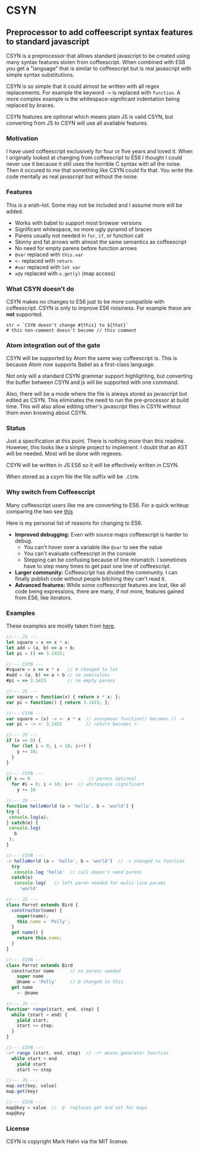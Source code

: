 # CSYN

## Preprocessor to add coffeescript syntax features to standard javascript

CSYN is a preprocessor that allows standard javascript to be created using many syntax features stolen from coffeescript.  When combined with ES6 you get a "language" that is similar to coffeescript but is real javascript with simple syntax substitutions.

CSYN is so simple that it could almost be written with all regex replacements.  For example the keyword `->` is replaced with `function`.  A more complex example is the whitespace-significant indentation being replaced by braces.

CSYN features are optional which means plain JS is valid CSYN, but converting from JS to CSYN will use all available features.

### Motivation

I have used coffeescript exclusively for four or five years and loved it.  When I originally looked at changing from coffeescript to ES6 I thought I could never use it because it still uses the horrible C syntax with all the noise.  Then it occured to me that something like CSYN could fix that.  You write the code mentally as real javascript but without the noise.

### Features

This is a wish-list.  Some may not be included and I assume more will be added.

- Works with babel to support most browser versions
- Significant whitespace, no more ugly pyramid of braces
- Parens usually not needed in `for`, `if`, or function call
- Skinny and fat arrows with almost the same semantics as coffeescript
- No need for empty parens before function arrows
- `@var` replaced with `this.var`
- `<-`   replaced with `return`
- `#var` replaced with `let var`
- `x@y`  replaced with `x.get(y)` (map access)

### What CSYN doesn't do

CSYN makes no changes to ES6 just to be more compatible with coffeescript. CSYN is only to improve ES6 noisiness. For example these are **not** supported.

```
str = `CSYN doesn't change #{this} to ${that}`
# this non-comment doesn't become // this comment
```

### Atom integration out of the gate 

CSYN will be supported by Atom the same way coffeescript is.  This is because Atom now supports Babel as a first-class language.

Not only will a standard CSYN grammar support highlighting, but converting the buffer between CSYN and js will be supported with one command.

Also, there will be a mode where the file is always stored as javascript but edited as CSYN.  This eliminates the need to run the pre-processor at build time.  This will also allow editing other's javascript files in CSYN without them even knowing about CSYN.

### Status

Just a specification at this point.  There is nothing more than this readme.  However, this looks like a simple project to implement.  I doubt that an AST will be needed.  Most will be done with regexes.

CSYN will be written in JS ES6 so it will be effectively written in CSYN.

When stored as a csym file the file suffix will be `.CSYN`.

### Why switch from Coffeescript

Many coffeescript users like me are converting to ES6.  For a quick writeup comparing the two see [this](https://gist.github.com/danielgtaylor/0b60c2ed1f069f118562)

Here is my personal list of reasons for changing to ES6.

- **Improved debugging:** Even with source maps coffeescript is harder to debug.  
  - You can't hover over a variable like `@var` to see the value
  - You can't evaluate coffeescript in the console  
  - Stepping can be confusing because of line mismatch.  I sometimes have to step many times to get past one line of coffeescript.
- **Larger community:**  Coffeescript has divided the community.  I can finally publish code without people bitching they can't read it.
- **Advanced features:**  While some coffeescript features are lost, like all code being expressions, there are many, if not more, features gained from ES6, like iterators.

### Examples

These examples are mostly taken from [here](https://medium.com/sons-of-javascript/javascript-an-introduction-to-es6-1819d0d89a0f).

```javascript
//--- JS ---
let square = x => x * x;
let add = (a, b) => a + b;
let pi = () => 3.1415;

//--- CSYN ---
#square = x => x * x   // # changed to let
#add = (a, b) => a + b // no semicolons
#pi = => 3.1415        // no empty parens
```

```javascript
//--- JS ---
var square = function(x) { return x * x; };
var pi = function() { return 3.1415; };

//--- CSYN ---
var square = (x) -> <- x * x  // anonymous function() becomes () ->
var pi = -> <- 3.1415         // return becomes <-
```


```javascript
//--- JS ---
if (x == 0) {
  for (let i = 0; i < 10; i++) {
    y += 10;
  }
}

//--- CSYN ---
if x == 0                      // parens optional
  for #i = 0; i < 10; i++  // whitespace significant
    y += 10
```

```javascript
//--- JS ---
function helloWorld (a = 'hello', b = 'world') {
try {
 console.log(a);
} catch(e) {
 console.log(
   b
 );
}

//--- CSYN ---
-> helloWorld (a = 'hello', b = 'world')  // -> changed to function
  try
   console.log 'hello'  // call doesn't need parens
  catch(e)
   console.log(   // left paren needed for multi-line params
     'world'
```

```javascript
//--- JS ---
class Parrot extends Bird {
  constructor(name) {
    super(name);
    this.name = 'Polly';
  }
  get name() { 
    return this.name;
  }
}

//--- CSYN ---
class Parrot extends Bird
  constructor name      // no parens needed
    super name
    @name = 'Polly'     // @ changed to this.
  get name
    <- @name
```

```javascript
//--- JS ---
function* range(start, end, step) {
  while (start < end) {
    yield start;
    start += step;
  }
}

//--- CSYN ---
->* range (start, end, step)  // ->* means generator function
  while start < end
    yield start
    start += step
```

```javascript
//--- JS ---
map.set(key, value)
map.get(key)

//--- CSYN ---
map@key = value  //  @  replaces get and set for maps
map@key
```

### License
  CSYN is copyright Mark Hahn via the MIT license.
